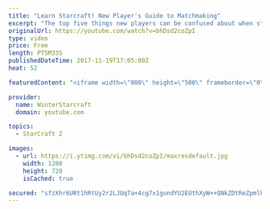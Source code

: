 ```yaml
---
title: "Learn Starcraft! New Player's Guide to Matchmaking"
excerpt: "The top five things new players can be confused about when starting off playing Starcraft 2!"
originalUrl: https://youtube.com/watch?v=bhDsd2coZpI
type: video
price: Free
length: PT5M33S
publishedDateTime: 2017-11-19T17:05:00Z
heat: 52

featuredContent: "<iframe width=\"800\" height=\"500\" frameborder=\"0\" src=\"https://www.youtube.com/embed/bhDsd2coZpI\" allow=\"accelerometer; autoplay; encrypted-media; gyroscope; picture-in-picture\" allowfullscreen></iframe>"

provider:
  name: WinterStarcraft
  domain: youtube.com

topics:
  - StarCraft 2

images:
  - url: https://i.ytimg.com/vi/bhDsd2coZpI/maxresdefault.jpg
    width: 1280
    height: 720
    isCached: true

secured: "sfzXhr6URt1hRtUy2r2LJUqTa+4cg7x1gundYU2EUthXyW++QNkZDtReZpmlhrWVoZ7ujNAxjXlV2tGwQoWVGPRGvPbfNIKEZGm+Bbxr7YyB52/XkLBZ8wZXDvTEv9syOJbw53jUTmgtI57gSDDJl84tikZBNZSst+pxJnMlybj0JfI2WpheCq1/I2bIUYwHvuyWLZVUryDavuoxUk+IngGQhTelZusXurQgdEMejSjc8oWmKbY7fZCpsCSHKD9n4NO7kKihkr2oHNv0t5gHxRDoR4S0iVD+XMN35trd0sITfzF2zb8hJBaE88sovmbYZ3FVEY6+kQ0N92RzfrvqnkftjrGeq4enFqEEhoMD2kbSrZfcabf/lS3MhsUIvuw5ehT/XyHbMb/NUMNISBSHkSTR1ayMYtATbwdehi5qbVQ=;KqTWoPVSFYQn26xZ0YnXAw=="
---
```


